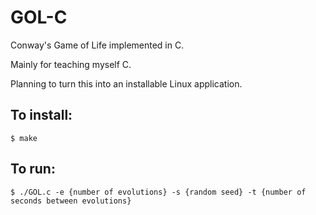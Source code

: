 # GOL-C
Conway's Game of Life implemented in C. 

Mainly for teaching myself C.

Planning to turn this into an installable Linux application.

## To install:
```console
$ make
```

## To run:

```console
$ ./GOL.c -e {number of evolutions} -s {random seed} -t {number of seconds between evolutions}
```
